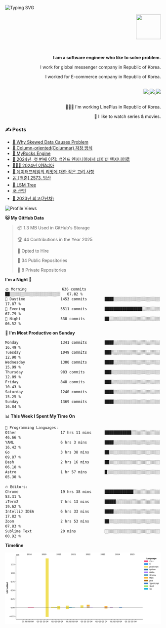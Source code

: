 ![Typing SVG](https://readme-typing-svg.herokuapp.com/?lines=Hello,+I'm+Changkwon+😎&height=150&width=1024&size=40&color=458588&background=282828&center=true&vCenter=true&multiline=false&duration=2000&pause=0)

<div align=right>
  <a href="https://github.com/devxb/gitanimals">
    <img
      src="https://render.gitanimals.org/lines/spearkkk?pet-id=624227435622945015"
      width="80"
      height="80"
    />
  </a>
  <br/>
  <br/>  
  <br/>
  
  **I am a software engineer who like to solve problem.**<br/>

  I work for global messenger company in Republic of Korea.<br/> 
  
  I worked for E-commerce company in Republic of Korea.<br/>
  <br/>

  <a href="https://www.linkedin.com/in/spearkkk/" target="_blank">
    <img src="https://img.shields.io/badge/LinkedIn-305D61.svg?&style=for-the-badge&logo=linkedin&logoColor=ffffff&labelColor=305D61&logoWidth=20"/>
  </a>
  <a href="http://spearkkk.dev/en/resume/" target="_blank">
    <img src="https://img.shields.io/badge/resume-305D61.svg?&style=for-the-badge&logo=ReadtheDocs&logoColor=ffffff&labelColor=305D61&logoWidth=20"/>
  </a>
  <a href="https://spearkkk.dev/" target="_blank">
    <img src="https://img.shields.io/badge/blog-305D61.svg?&style=for-the-badge&logo=ReadtheDocs&logoColor=ffffff&labelColor=305D61&logoWidth=20"/>
  </a>
  
  <br/>
  <br/>
  
  👨🏼‍💻 I'm working LinePlus in Republic of Korea.
  <br/>
  
  🍿 I like to watch series & movies.
  <br/>

</div>
  
<div align=left>
  
  <div>
    
  ### ✍️ Posts
    
  </div>
  
  <!-- BLOGPOSTS:START -->
- [🍐 Why Skewed Data Causes Problem](https://spearkkk.dev/why-skewed-data-causes-problem)
- [🥖 Column-oriented(Columnar) 저장 방식](https://spearkkk.dev/column-oriented)
- [🍓 MyRocks Engine](https://spearkkk.dev/my-rocks_engine)
- [📝 2024년, 첫 번째 이직: 백엔드 엔지니어에서 데이터 엔지니어로](https://spearkkk.dev/2024-first-changing-company-from-backend-to-data-engineer)
- [🧑🏼‍🍳 2024년 이탈리아](https://spearkkk.dev/2024-italy)
- [🍄 데이터프레임의 리밋에 대한 작은 고려 사항](https://spearkkk.dev/dataframe-limit)
- [🫒 [백준] 2573. 빙산](https://spearkkk.dev/%EB%B0%B1%EC%A4%80-2573-%EB%B9%99%EC%82%B0)
- [🌽 LSM Tree](https://spearkkk.dev/lsm-tree)
- [🪖 군인](https://spearkkk.dev/soldier)
- [📝 2023년 회고(7년차)](https://spearkkk.dev/7%EB%85%84%EC%B0%A8-%ED%9A%8C%EA%B3%A0)
<!-- BLOGPOSTS:END -->

  
<!--START_SECTION:waka-->
![Profile Views](http://img.shields.io/badge/Profile%20Views-0-blue)

**🐱 My GitHub Data** 

> 📦 1.3 MB Used in GitHub's Storage 
 > 
> 🏆 44 Contributions in the Year 2025
 > 
> 💼 Opted to Hire
 > 
> 📜 34 Public Repositories 
 > 
> 🔑 8 Private Repositories 
 > 
**I'm a Night 🦉** 

```text
🌞 Morning                636 commits         ██░░░░░░░░░░░░░░░░░░░░░░░   07.82 % 
🌆 Daytime                1453 commits        ████░░░░░░░░░░░░░░░░░░░░░   17.87 % 
🌃 Evening                5511 commits        █████████████████░░░░░░░░   67.79 % 
🌙 Night                  530 commits         ██░░░░░░░░░░░░░░░░░░░░░░░   06.52 % 
```
📅 **I'm Most Productive on Sunday** 

```text
Monday                   1341 commits        ████░░░░░░░░░░░░░░░░░░░░░   16.49 % 
Tuesday                  1049 commits        ███░░░░░░░░░░░░░░░░░░░░░░   12.90 % 
Wednesday                1300 commits        ████░░░░░░░░░░░░░░░░░░░░░   15.99 % 
Thursday                 983 commits         ███░░░░░░░░░░░░░░░░░░░░░░   12.09 % 
Friday                   848 commits         ███░░░░░░░░░░░░░░░░░░░░░░   10.43 % 
Saturday                 1240 commits        ████░░░░░░░░░░░░░░░░░░░░░   15.25 % 
Sunday                   1369 commits        ████░░░░░░░░░░░░░░░░░░░░░   16.84 % 
```


📊 **This Week I Spent My Time On** 

```text
💬 Programming Languages: 
Other                    17 hrs 11 mins      ████████████░░░░░░░░░░░░░   46.66 % 
YAML                     6 hrs 3 mins        ████░░░░░░░░░░░░░░░░░░░░░   16.42 % 
Go                       3 hrs 38 mins       ██░░░░░░░░░░░░░░░░░░░░░░░   09.87 % 
Bash                     2 hrs 16 mins       ██░░░░░░░░░░░░░░░░░░░░░░░   06.18 % 
Astro                    1 hr 57 mins        █░░░░░░░░░░░░░░░░░░░░░░░░   05.30 % 

🔥 Editors: 
Chrome                   19 hrs 38 mins      █████████████░░░░░░░░░░░░   53.31 % 
iTerm2                   7 hrs 13 mins       █████░░░░░░░░░░░░░░░░░░░░   19.62 % 
IntelliJ IDEA            6 hrs 33 mins       ████░░░░░░░░░░░░░░░░░░░░░   17.82 % 
Zoom                     2 hrs 53 mins       ██░░░░░░░░░░░░░░░░░░░░░░░   07.83 % 
Sublime Text             20 mins             ░░░░░░░░░░░░░░░░░░░░░░░░░   00.92 % 
```

**Timeline**

![Lines of Code chart](https://raw.githubusercontent.com/spearkkk/spearkkk/main/assets/bar_graph.png)


<!--END_SECTION:waka-->
</div>

